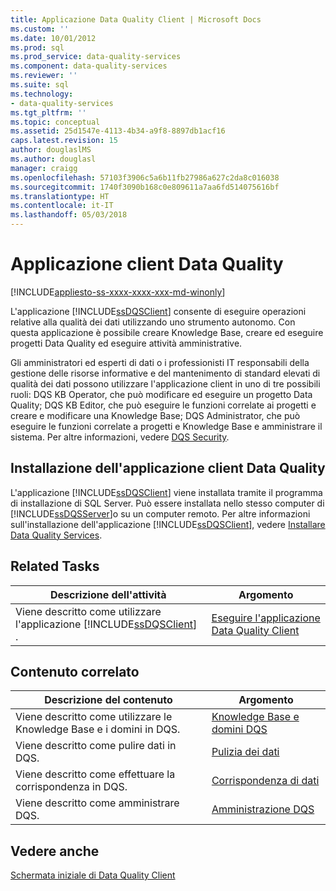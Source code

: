 ```yaml
---
title: Applicazione Data Quality Client | Microsoft Docs
ms.custom: ''
ms.date: 10/01/2012
ms.prod: sql
ms.prod_service: data-quality-services
ms.component: data-quality-services
ms.reviewer: ''
ms.suite: sql
ms.technology:
- data-quality-services
ms.tgt_pltfrm: ''
ms.topic: conceptual
ms.assetid: 25d1547e-4113-4b34-a9f8-8897db1acf16
caps.latest.revision: 15
author: douglaslMS
ms.author: douglasl
manager: craigg
ms.openlocfilehash: 57103f3906c5a6b11fb27986a627c2da8c016038
ms.sourcegitcommit: 1740f3090b168c0e809611a7aa6fd514075616bf
ms.translationtype: HT
ms.contentlocale: it-IT
ms.lasthandoff: 05/03/2018
---
```

# <a name="data-quality-client-application"></a>Applicazione client Data Quality

[!INCLUDE[appliesto-ss-xxxx-xxxx-xxx-md-winonly](../includes/appliesto-ss-xxxx-xxxx-xxx-md-winonly.md)]

  L'applicazione [!INCLUDE[ssDQSClient](../includes/ssdqsclient-md.md)] consente di eseguire operazioni relative alla qualità dei dati utilizzando uno strumento autonomo. Con questa applicazione è possibile creare Knowledge Base, creare ed eseguire progetti Data Quality ed eseguire attività amministrative.  
  
 Gli amministratori ed esperti di dati o i professionisti IT responsabili della gestione delle risorse informative e del mantenimento di standard elevati di qualità dei dati possono utilizzare l'applicazione client in uno di tre possibili ruoli: DQS KB Operator, che può modificare ed eseguire un progetto Data Quality; DQS KB Editor, che può eseguire le funzioni correlate ai progetti e creare e modificare una Knowledge Base; DQS Administrator, che può eseguire le funzioni correlate a progetti e Knowledge Base e amministrare il sistema. Per altre informazioni, vedere [DQS Security](../data-quality-services/dqs-security.md).  
  
## <a name="installing-the-data-quality-client-application"></a>Installazione dell'applicazione client Data Quality  
 L'applicazione [!INCLUDE[ssDQSClient](../includes/ssdqsclient-md.md)] viene installata tramite il programma di installazione di SQL Server. Può essere installata nello stesso computer di [!INCLUDE[ssDQSServer](../includes/ssdqsserver-md.md)]o su un computer remoto. Per altre informazioni sull'installazione dell'applicazione [!INCLUDE[ssDQSClient](../includes/ssdqsclient-md.md)], vedere [Installare Data Quality Services](../data-quality-services/install-windows/install-data-quality-services.md).  
  
## <a name="related-tasks"></a>Related Tasks  
  
|Descrizione dell'attività|Argomento|  
|----------------------|-----------|  
|Viene descritto come utilizzare l'applicazione [!INCLUDE[ssDQSClient](../includes/ssdqsclient-md.md)] .|[Eseguire l'applicazione Data Quality Client](../data-quality-services/run-the-data-quality-client-application.md)|  
  
## <a name="related-content"></a>Contenuto correlato  
  
|Descrizione del contenuto|Argomento|  
|-------------------------|-----------|  
|Viene descritto come utilizzare le Knowledge Base e i domini in DQS.|[Knowledge Base e domini DQS](../data-quality-services/dqs-knowledge-bases-and-domains.md)|  
|Viene descritto come pulire dati in DQS.|[Pulizia dei dati](../data-quality-services/data-cleansing.md)|  
|Viene descritto come effettuare la corrispondenza in DQS.|[Corrispondenza di dati](../data-quality-services/data-matching.md)|  
|Viene descritto come amministrare DQS.|[Amministrazione DQS](../data-quality-services/dqs-administration.md)|  
  
## <a name="see-also"></a>Vedere anche  
 [Schermata iniziale di Data Quality Client](../data-quality-services/data-quality-client-home-screen.md)  
  
  
